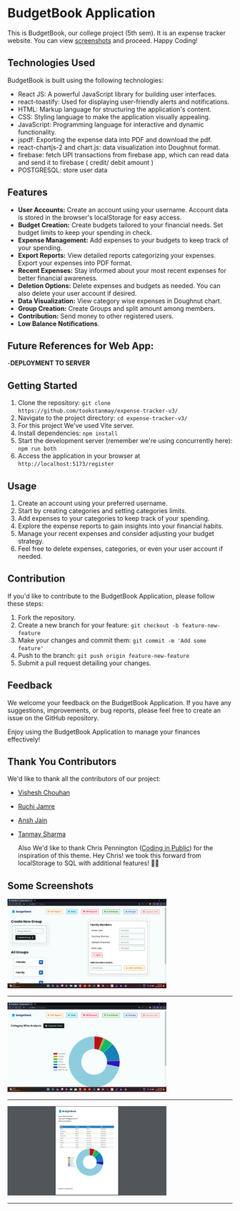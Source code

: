 # BudgetBook Application

This is BudgetBook, our college project (5th sem). It is an expense tracker website. You can view [screenshots](https://github.com/tookstanmay/expense-tracker-v3/tree/master/screenshots) and proceed.
Happy Coding!

## Technologies Used

BudgetBook is built using the following technologies:

- React JS: A powerful JavaScript library for building user interfaces.
- react-toastify: Used for displaying user-friendly alerts and notifications.
- HTML: Markup language for structuring the application's content.
- CSS: Styling language to make the application visually appealing.
- JavaScript: Programming language for interactive and dynamic functionality.
- jspdf: Exporting the expense data into PDF and download the pdf.
- react-chartjs-2 and chart.js: data visualization into Doughnut format.
- firebase: fetch UPI transactions from firebase app, which can read data and send it to firebase ( credit/ debit amount )
- POSTGRESQL: store user data

## Features

- **User Accounts:** Create an account using your username. Account data is stored in the browser's localStorage for easy access.
- **Budget Creation:** Create budgets tailored to your financial needs. Set budget limits to keep your spending in check.
- **Expense Management:** Add expenses to your budgets to keep track of your spending.
- **Export Reports:** View detailed reports categorizing your expenses. Export your expenses into PDF format.
- **Recent Expenses:** Stay informed about your most recent expenses for better financial awareness.
- **Deletion Options:** Delete expenses and budgets as needed. You can also delete your user account if desired.
- **Data Visualization:** View category wise expenses in Doughnut chart.
- **Group Creation:** Create Groups and split amount among members.
- **Contribution:** Send money to other registered users.
- **Low Balance Notifications**.
  
## Future References for Web App: 

-**DEPLOYMENT TO SERVER**

## Getting Started

1. Clone the repository: `git clone https://github.com/tookstanmay/expense-tracker-v3/`
2. Navigate to the project directory: `cd expense-tracker-v3/`
3. For this project We've used Vite server.
4. Install dependencies: `npm install`
5. Start the development server (remember we're using concurrently here): `npm run both`
6. Access the application in your browser at `http://localhost:5173/register`

## Usage

1. Create an account using your preferred username.
2. Start by creating categories and setting categories limits.
3. Add expenses to your categories to keep track of your spending.
4. Explore the expense reports to gain insights into your financial habits.
5. Manage your recent expenses and consider adjusting your budget strategy.
6. Feel free to delete expenses, categories, or even your user account if needed.

## Contribution

If you'd like to contribute to the BudgetBook Application, please follow these steps:

1. Fork the repository.
2. Create a new branch for your feature: `git checkout -b feature-new-feature`
3. Make your changes and commit them: `git commit -m 'Add some feature'`
4. Push to the branch: `git push origin feature-new-feature`
5. Submit a pull request detailing your changes.

## Feedback

We welcome your feedback on the BudgetBook Application. If you have any suggestions, improvements, or bug reports, please feel free to create an issue on the GitHub repository.

Enjoy using the BudgetBook Application to manage your finances effectively!

## Thank You Contributors

We'd like to thank all the contributors of our project:
- [Vishesh Chouhan](https://github.com/VisheshChouhan)
- [Ruchi Jamre](https://github.com/Ruchi12390)
- [Ansh Jain](https://github.com/AnshJain2033)
- [Tanmay Sharma](https://github.com/tookstanmay)

  Also We'd like to thank Chris Pennington ([Coding in Public](https://github.com/coding-in-public)) for the inspiration of this theme. Hey Chris! we took this forward from localStorage to SQL with additional features! 🥳🥳

## Some Screenshots
<img src="screenshots/Group_Modal.png" height="200px"> <hr>
<img src="screenshots/Data.png" height="200px"> <hr>
<img src="screenshots/PDF.png" height="200px"> <hr>
